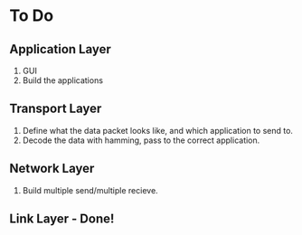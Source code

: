 # To Do
## Application Layer
1. GUI
2. Build the applications 
## Transport Layer
1. Define what the data packet looks like, and which application to send to.
2. Decode the data with hamming, pass to the correct application.
## Network Layer
1. Build multiple send/multiple recieve. 
## Link Layer - Done!